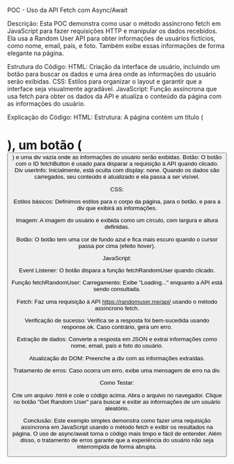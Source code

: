 POC - Uso da API Fetch com Async/Await

Descrição:
Esta POC demonstra como usar o método assíncrono fetch em JavaScript para fazer requisições HTTP e manipular os dados recebidos. Ela usa a Random User API para obter informações de usuários fictícios, como nome, email, país, e foto. Também exibe essas informações de forma elegante na página.

Estrutura do Código:
HTML: Criação da interface de usuário, incluindo um botão para buscar os dados e uma área onde as informações do usuário serão exibidas.
CSS: Estilos para organizar o layout e garantir que a interface seja visualmente agradável.
JavaScript: Função assíncrona que usa fetch para obter os dados da API e atualiza o conteúdo da página com as informações do usuário.

Explicação do Código:
HTML:
Estrutura: A página contém um título (<h1>), um botão (<button>) e uma div vazia onde as informações do usuário serão exibidas.
Botão: O botão com o ID fetchButton é usado para disparar a requisição à API quando clicado.
Div userInfo: Inicialmente, está oculta com display: none. Quando os dados são carregados, seu conteúdo é atualizado e ela passa a ser visível.

CSS:

Estilos básicos: Definimos estilos para o corpo da página, para o botão, e para a div que exibirá as informações.

Imagem: A imagem do usuário é exibida como um círculo, com largura e altura definidas.

Botão: O botão tem uma cor de fundo azul e fica mais escuro quando o cursor passa por cima (efeito hover).

JavaScript:

Event Listener: O botão dispara a função fetchRandomUser quando clicado.

Função fetchRandomUser:
Carregamento: Exibe "Loading..." enquanto a API está sendo consultada.

Fetch: Faz uma requisição à API https://randomuser.me/api/ usando o método assíncrono fetch.

Verificação de sucesso: Verifica se a resposta foi bem-sucedida usando response.ok. Caso contrário, gera um erro.

Extração de dados: Converte a resposta em JSON e extrai informações como nome, email, país e foto do usuário.

Atualização do DOM: Preenche a div com as informações extraídas.

Tratamento de erros: Caso ocorra um erro, exibe uma mensagem de erro na div.

Como Testar:

Crie um arquivo .html e cole o código acima.
Abra o arquivo no navegador.
Clique no botão "Get Random User" para buscar e exibir as informações de um usuário aleatório.

Conclusão:
Este exemplo simples demonstra como fazer uma requisição assíncrona em JavaScript usando o método fetch e exibir os resultados na página. O uso de async/await torna o código mais limpo e fácil de entender. Além disso, o tratamento de erros garante que a experiência do usuário não seja interrompida de forma abrupta.
